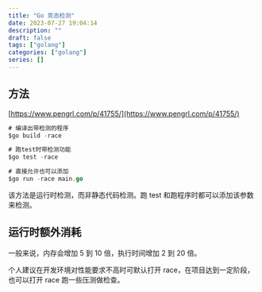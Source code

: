 ```yaml
---
title: "Go 竞态检测"
date: 2023-07-27 19:04:14
description: ""
draft: false
tags: ["golang"]
categories: ["golang"]
series: []
---
```


## 方法

[https://www.pengrl.com/p/41755/](https://www.pengrl.com/p/41755/)

```go
# 编译出带检测的程序
$go build -race

# 跑test时带检测功能
$go test -race

# 直接允许也可以添加
$go run -race main.go
```

该方法是运行时检测，而非静态代码检测。跑 test 和跑程序时都可以添加该参数来检测。

## 运行时额外消耗

一般来说，内存会增加 5 到 10 倍，执行时间增加 2 到 20 倍。

个人建议在开发环境对性能要求不高时可默认打开 race，在项目达到一定阶段，也可以打开 race 跑一些压测做检查。
